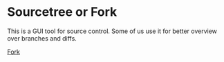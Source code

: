 # Sourcetree or Fork

This is a GUI tool for source control. Some of us use it for better overview over branches and diffs.

[Fork](https://git-fork.com/)
